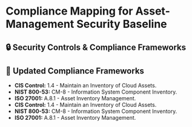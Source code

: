 # Compliance Mapping for Asset-Management Security Baseline
## 🔒 Security Controls & Compliance Frameworks

## 📜 Updated Compliance Frameworks
- **CIS Control:** 1.4 - Maintain an Inventory of Cloud Assets.
- **NIST 800-53:** CM-8 - Information System Component Inventory.
- **ISO 27001:** A.8.1 - Asset Inventory Management.
- **CIS Control:** 1.4 - Maintain an Inventory of Cloud Assets.
- **NIST 800-53:** CM-8 - Information System Component Inventory.
- **ISO 27001:** A.8.1 - Asset Inventory Management.
